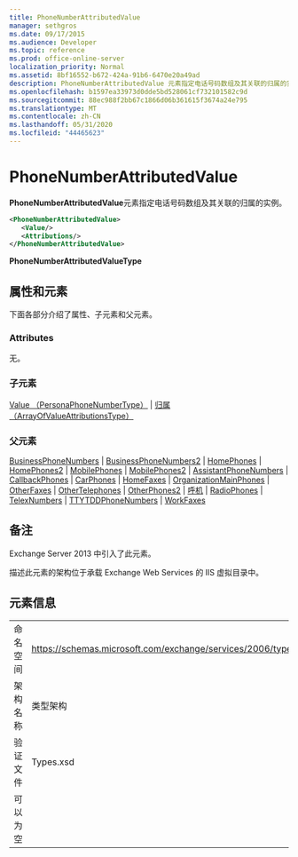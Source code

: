 ```yaml
---
title: PhoneNumberAttributedValue
manager: sethgros
ms.date: 09/17/2015
ms.audience: Developer
ms.topic: reference
ms.prod: office-online-server
localization_priority: Normal
ms.assetid: 8bf16552-b672-424a-91b6-6470e20a49ad
description: PhoneNumberAttributedValue 元素指定电话号码数组及其关联的归属的实例。
ms.openlocfilehash: b1597ea33973d0dde5bd528061cf732101582c9d
ms.sourcegitcommit: 88ec988f2bb67c1866d06b361615f3674a24e795
ms.translationtype: MT
ms.contentlocale: zh-CN
ms.lasthandoff: 05/31/2020
ms.locfileid: "44465623"
---
```

# <a name="phonenumberattributedvalue"></a>PhoneNumberAttributedValue

**PhoneNumberAttributedValue**元素指定电话号码数组及其关联的归属的实例。 
  
```XML
<PhoneNumberAttributedValue>
   <Value/>
   <Attributions/>
</PhoneNumberAttributedValue>
```

 **PhoneNumberAttributedValueType**
## <a name="attributes-and-elements"></a>属性和元素

下面各部分介绍了属性、子元素和父元素。
  
### <a name="attributes"></a>Attributes

无。
  
### <a name="child-elements"></a>子元素

[Value （PersonaPhoneNumberType）](value-personaphonenumbertype.md)  | [归属（ArrayOfValueAttributionsType）](attributions-arrayofvalueattributionstype.md)
  
### <a name="parent-elements"></a>父元素

[BusinessPhoneNumbers](businessphonenumbers.md)  | [BusinessPhoneNumbers2](businessphonenumbers2.md)  | [HomePhones](homephones.md)  | [HomePhones2](homephones2.md)  | [MobilePhones](mobilephones.md)  | [MobilePhones2](mobilephones2.md)  | [AssistantPhoneNumbers](assistantphonenumbers.md)  | [CallbackPhones](callbackphones.md)  | [CarPhones](carphones.md)  | [HomeFaxes](homefaxes.md)  | [OrganizationMainPhones](organizationmainphones.md)  | [OtherFaxes](otherfaxes.md)  | [OtherTelephones](othertelephones.md)  | [OtherPhones2](otherphones2.md)  | [呼机](pagers.md)  | [RadioPhones](radiophones.md)  | [TelexNumbers](telexnumbers.md)  | [TTYTDDPhoneNumbers](ttytddphonenumbers.md)  | [WorkFaxes](workfaxes.md)
  
## <a name="remarks"></a>备注

Exchange Server 2013 中引入了此元素。
  
描述此元素的架构位于承载 Exchange Web Services 的 IIS 虚拟目录中。
  
## <a name="element-information"></a>元素信息

|||
|:-----|:-----|
|命名空间  <br/> |https://schemas.microsoft.com/exchange/services/2006/types  <br/> |
|架构名称  <br/> |类型架构  <br/> |
|验证文件  <br/> |Types.xsd  <br/> |
|可以为空  <br/> ||
   

